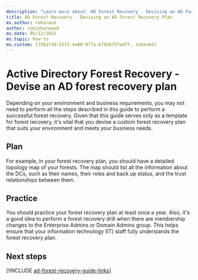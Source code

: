 ```yaml
---
description: "Learn more about: AD Forest Recovery - Devising an AD Forest Recovery Plan"
title: AD Forest Recovery - Devising an AD Forest Recovery Plan
ms.author: roharwoo
author: robinharwood
ms.date: 05/12/2025
ms.topic: how-to
ms.custom: 17381f30-55f2-4e00-977a-b701675fa4ff, inhenkel
---
```


# Active Directory Forest Recovery - Devise an AD forest recovery plan

> 

Depending on your environment and business requirements, you may not need to perform all the steps described in this guide to perform a successful forest recovery. Given that this guide serves only as a template for forest recovery, it's vital that you devise a custom forest recovery plan that suits your environment and meets your business needs.

## Plan

For example, in your forest recovery plan, you should have a detailed topology map of your forests. The map should list all the information about the DCs, such as their names, their roles and back up status, and the trust relationships between them.

## Practice

You should practice your forest recovery plan at least once a year. Also, it's a good idea to perform a forest recovery drill when there are membership changes to the Enterprise Admins or Domain Admins group. This helps ensure that your information technology (IT) staff fully understands the forest recovery plan.

## Next steps

[!INCLUDE [ad-forest-recovery-guide-links](includes/ad-forest-recovery-guide-links.md)]
